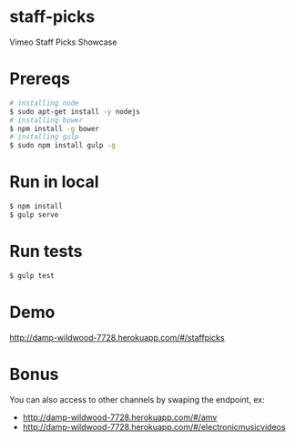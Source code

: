 # staff-picks
Vimeo Staff Picks Showcase

# Prereqs

```bash
# installing node
$ sudo apt-get install -y nodejs
# installing bower
$ npm install -g bower
# installing gulp
$ sudo npm install gulp -g
```

# Run in local
```bash
$ npm install
$ gulp serve
```

# Run tests
```bash
$ gulp test
```

# Demo
http://damp-wildwood-7728.herokuapp.com/#/staffpicks

# Bonus
You can also access to other channels by swaping the endpoint, ex: 
* http://damp-wildwood-7728.herokuapp.com/#/amv
* http://damp-wildwood-7728.herokuapp.com/#/electronicmusicvideos
